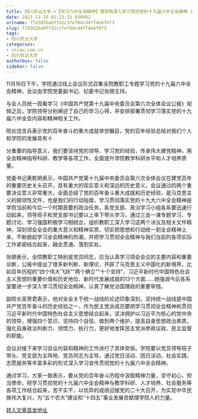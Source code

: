 ```yaml
---
title: 四川农业大学->【学习六中全会精神】理学院深入学习贯彻党的十九届六中全会精神 | sicau.com.cn
date: 2021-11-19 01:23:33.636942
urlname: 77d3d2ba0ffd1c1fe78dcd4ff4e6f6f3
slug: 77d3d2ba0ffd1c1fe78dcd4ff4e6f6f3
tags: 
- 四川农业大学
categories:
- sicau.com.cn
- 四川农业大学
authorbox: false
sidebar: false
---
```

11月16日下午，学院通过线上会议形式召集全院教职工专题学习党的十九届六中全会精神，会议由学院党委副书记、纪委书记张翅主持。  

与会人员统一观看学习《中国共产党第十九届中央委员会第六次全体会议公报》视频之后，学院领导分别阐述了自己的学习心得，并安排部署贯彻学习落实党的十九届六中全会内容和精神相关工作。

院长饶含兵表示党的百年奋斗的重大成就举世瞩目，党的百年经验总结对我们个人和学院的发展具有十
<!--more-->
分重要的指导意义，我们要坚持党的领导、学习党的经验，传承伟大建党精神，用全会精神指导科研、教学等各项工作，全面提升学院教学科研水平和人才培养质量。

党委书记黄乾明表示，中国共产党第十九届中央委员会第六次全体会议在建党百年的重要历史关头召开，具有重大的现实意义和深远的历史意义，会议通过的两个重要决议意义非常重大，全面总结了党的百年奋斗重大成就和历史经验，是马克思主义的纲领性文件，也是我们的行动指南，学习贯彻落实党的十九大六中全会精神是学院当前和今后一个时期首要的政治任务，各党支部、政治学习小组各系要迅速行动起来，领导班子和党支部书记要以上率下带头学习，通过三会一课专题学习、专题讨论、学习强国积极学习相结合，组织教职工深入学习这两个决议及相关文件精神，深刻领会全会的重大意义和精神实质，切实把思想和行动统一到全会精神上来，不断掀起学习全会精神的热潮，并把学习贯彻全会精神与我们当前的各项实际工作紧密结合起来，融会贯通，落到实处。

张翅表示，全院教职工特别是党员同志，应当认真学习领会会议的主要内容和重要论断，公报中提出了很多新判断、新理论，开辟了马克思主义中国化的新境界，比如百年历程的“四个伟大飞跃”“两个确立”“十个坚持”、习近平新时代中国特色社会主义思想的重要价值和历史地位、新时代发展成就的13个方面……她强调今后各系室要进一步深入学习贯彻全会精神，认真了解党治国理政的重要举措。

副院长吴贺君表示，他对全会关于统一战线的论述印象深刻，坚持统一战线是中国共产党百年奋斗的历史经验之一，作为民主党派成员要把学习贯彻全会精神和贯彻习近平新时代中国特色社会主义思想结合起来，坚决拥护以习近平为核心的党中央的领导，增强四个意识、坚持四个自信、做到两个维护，提高自身思想政治素质，强化自身政治判断力、领悟力、执行力，更好地发挥民主党派参政议政、民主监督的职能。

会议对接下来学习会议内容和精神的工作进行了具体安排。学院要以党员领导班子带头、党支部为主阵地、党员同志为主导，通过党日活动、团日活动、社会实践、志愿服务等丰富多彩的形式深入学习宣传贯彻党的十九届六中全会精神。

通过学习，大家一致表示，要从党的百年奋斗历程中汲取精神力量，坚守初心，担当使命，把学习贯彻党的十九届六中全会精神与教学科研、人才培养、社会服务等各项工作结合起来，苦干实干，以优异的成绩迎接党的二十大召开，为实现中华民族伟大复兴，为“五个农大”建设和“十四五”事业发展贡献理学院人的力量。



[转入文章首发地址](https://news.sicau.edu.cn/info/1078/65567.htm)